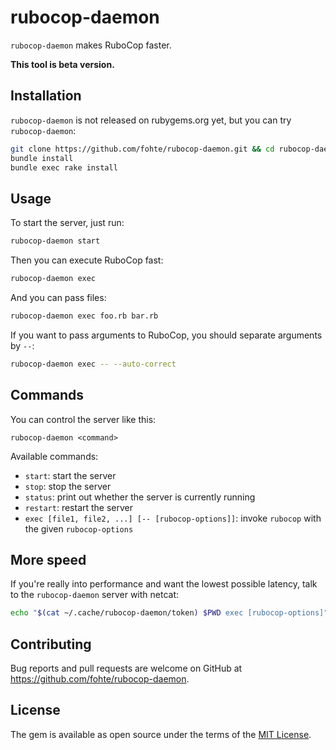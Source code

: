 # rubocop-daemon

`rubocop-daemon` makes RuboCop faster.

**This tool is beta version.**

## Installation

`rubocop-daemon` is not released on rubygems.org yet, but you can try `rubocop-daemon`:

```sh
git clone https://github.com/fohte/rubocop-daemon.git && cd rubocop-daemon
bundle install
bundle exec rake install
```

## Usage

To start the server, just run:

```sh
rubocop-daemon start
```

Then you can execute RuboCop fast:

```sh
rubocop-daemon exec
```

And you can pass files:

```sh
rubocop-daemon exec foo.rb bar.rb
```

If you want to pass arguments to RuboCop, you should separate arguments by `--`:

```sh
rubocop-daemon exec -- --auto-correct
```

## Commands

You can control the server like this:

```
rubocop-daemon <command>
```

Available commands:

* `start`: start the server
* `stop`: stop the server
* `status`: print out whether the server is currently running
* `restart`: restart the server
* `exec [file1, file2, ...] [-- [rubocop-options]]`: invoke `rubocop` with the given `rubocop-options`

## More speed

If you're really into performance and want the lowest possible latency, talk to the `rubocop-daemon` server with netcat:

```sh
echo "$(cat ~/.cache/rubocop-daemon/token) $PWD exec [rubocop-options]" | nc localhost $(cat ~/.cache/rubocop-daemon/port)
```

## Contributing

Bug reports and pull requests are welcome on GitHub at https://github.com/fohte/rubocop-daemon.

## License

The gem is available as open source under the terms of the [MIT License](https://opensource.org/licenses/MIT).
